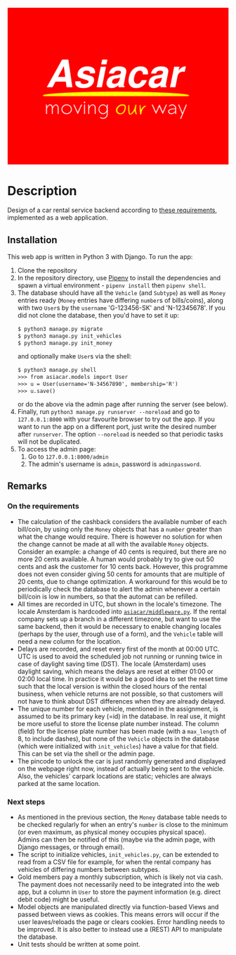 ![](https://github.com/mehfluffy/car-rental-system/blob/master/asiacar/static/asiacar/logo.png)

# Description
Design of a car rental service backend according to [these requirements](https://github.com/mehfluffy/car-rental-system/blob/master/car_rental_service_intent.pdf),
implemented as a web application.

## Installation
This web app is written in Python 3 with Django. To run the app:
1. Clone the repository
1. In the repository directory, use [Pipenv](https://pipenv.pypa.io/en/latest/install/) to install the dependencies and spawn a virtual environment - ``pipenv install`` then ``pipenv shell``.
1. The database should have all the ``Vehicle`` (and ``Subtype``) as well as ``Money`` entries ready (``Money`` entries have differing ``number``s of bills/coins), along with two ``User``s by the ``username`` 'G-123456-SK' and 'N-12345678'. If you did not clone the database, then you'd have to set it up:
    ```
    $ python3 manage.py migrate
    $ python3 manage.py init_vehicles
    $ python3 manage.py init_money
    ```
    and optionally make ``User``s via the shell:
    ```
    $ python3 manage.py shell
    >>> from asiacar.models import User
    >>> u = User(username='N-34567890', membership='R')
    >>> u.save()
    ```
    or do the above via the admin page after running the server (see below).
1.  Finally, run ``python3 manage.py runserver --noreload`` and go to ``127.0.0.1:8000`` with your favourite browser to try out the app. If you want to run the app on a different port, just write the desired number after ``runserver``. The option ``--noreload`` is needed so that periodic tasks will not be duplicated.
1. To access the admin page:
   1. Go to ``127.0.0.1:8000/admin``
   1. The admin's username is ``admin``, password is ``adminpassword``.

## Remarks

### On the requirements
* The calculation of the cashback considers the available number of each bill/coin, by using only the ``Money`` objects that has a ``number`` greater than what the change would require. There is however no solution for when the change cannot be made at all with the available ``Money`` objects. Consider an example: a change of 40 cents is required, but there are no more 20 cents available. A human would probably try to give out 50 cents and ask the customer for 10 cents back. However, this programme does not even consider giving 50 cents for amounts that are multiple of 20 cents, due to change optimization. A workaround for this would be to periodically check the database to alert the admin whenever a certain bill/coin is low in numbers, so that the automat can be refilled.
* All times are recorded in UTC, but shown in the locale's timezone. The locale Amsterdam is hardcoded into [``asiacar/middleware.py``](https://github.com/mehfluffy/car-rental-system/blob/master/asiacar/middleware.py). If the rental company sets up a branch in a different timezone, but want to use the same backend, then it would be necessary to enable changing locales (perhaps by the user, through use of a form), and the ``Vehicle`` table will need a new column for the location.
* Delays are recorded, and reset every first of the month at 00:00 UTC. UTC is used to avoid the scheduled job not running or running twice in case of daylight saving time (DST). The locale (Amsterdam) uses daylight saving, which means the delays are reset at either 01:00 or 02:00 local time. In practice it would be a good idea to set the reset time such that the local version is within the closed hours of the rental business, when vehicle returns are not possible, so that customers will not have to think about DST differences when they are already delayed.
* The unique number for each vehicle, mentioned in the assignment, is assumed to be its primary key (=id) in the database. In real use, it might be more useful to store the license plate number instead. The column (field) for the license plate number has been made (with a ``max_length`` of 8, to include dashes), but none of the ``Vehicle`` objects in the database (which were initialized with ``init_vehicles``) have a value for that field. This can be set via the shell or the admin page.
* The pincode to unlock the car is just randomly generated and displayed on the webpage right now, instead of actually being sent to the vehicle. Also, the vehicles' carpark locations are static; vehicles are always parked at the same location.

### Next steps
* As mentioned in the previous section, the ``Money`` database table needs to be checked regularly for when an entry's ``number`` is close to the minimum (or even maximum, as physical money occupies physical space). Admins can then be notified of this (maybe via the admin page, with Django messages, or through email).
* The script to initialize vehicles, ``init_vehicles.py``, can be extended to read from a CSV file for example, for when the rental company has vehicles of differing numbers between subtypes.
* Gold members pay a monthly subscription, which is likely not via cash. The payment does not necessarily need to be integrated into the web app, but a column in ``User`` to store the payment information (e.g. direct debit code) might be useful. 
* Model objects are manipulated directly via function-based Views and passed between views as cookies. This means errors will occur if the user leaves/reloads the page or clears cookies. Error handling needs to be improved. It is also better to instead use a (REST) API to manipulate the database.
* Unit tests should be written at some point.
